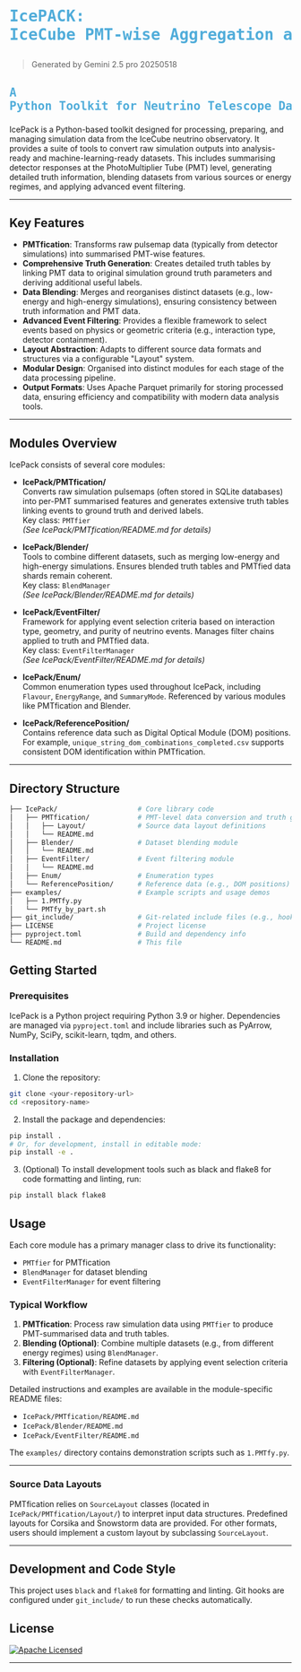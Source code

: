 # <pre style="color: #51ADDA">IcePACK: IceCube PMT-wise Aggregation and Compression Kit</pre>

> Generated by Gemini 2.5 pro 20250518

## <pre style="color: #51ADDA">A Python Toolkit for Neutrino Telescope Data Processing</pre>

IcePack is a Python-based toolkit designed for processing, preparing, and managing simulation data from the IceCube neutrino observatory. It provides a suite of tools to convert raw simulation outputs into analysis-ready and machine-learning-ready datasets. This includes summarising detector responses at the PhotoMultiplier Tube (PMT) level, generating detailed truth information, blending datasets from various sources or energy regimes, and applying advanced event filtering.

---

## Key Features

- **PMTfication**: Transforms raw pulsemap data (typically from detector simulations) into summarised PMT-wise features.  
- **Comprehensive Truth Generation**: Creates detailed truth tables by linking PMT data to original simulation ground truth parameters and deriving additional useful labels.  
- **Data Blending**: Merges and reorganises distinct datasets (e.g., low-energy and high-energy simulations), ensuring consistency between truth information and PMT data.  
- **Advanced Event Filtering**: Provides a flexible framework to select events based on physics or geometric criteria (e.g., interaction type, detector containment).  
- **Layout Abstraction**: Adapts to different source data formats and structures via a configurable "Layout" system.  
- **Modular Design**: Organised into distinct modules for each stage of the data processing pipeline.  
- **Output Formats**: Uses Apache Parquet primarily for storing processed data, ensuring efficiency and compatibility with modern data analysis tools.

---

## Modules Overview

IcePack consists of several core modules:

- **IcePack/PMTfication/**  
  Converts raw simulation pulsemaps (often stored in SQLite databases) into per-PMT summarised features and generates extensive truth tables linking events to ground truth and derived labels.  
  Key class: `PMTfier`  
  *(See IcePack/PMTfication/README.md for details)*

- **IcePack/Blender/**  
  Tools to combine different datasets, such as merging low-energy and high-energy simulations. Ensures blended truth tables and PMTfied data shards remain coherent.  
  Key class: `BlendManager`  
  *(See IcePack/Blender/README.md for details)*

- **IcePack/EventFilter/**  
  Framework for applying event selection criteria based on interaction type, geometry, and purity of neutrino events. Manages filter chains applied to truth and PMTfied data.  
  Key class: `EventFilterManager`  
  *(See IcePack/EventFilter/README.md for details)*

- **IcePack/Enum/**  
  Common enumeration types used throughout IcePack, including `Flavour`, `EnergyRange`, and `SummaryMode`. Referenced by various modules like PMTfication and Blender.

- **IcePack/ReferencePosition/**  
  Contains reference data such as Digital Optical Module (DOM) positions. For example, `unique_string_dom_combinations_completed.csv` supports consistent DOM identification within PMTfication.

---

## Directory Structure

```bash
├── IcePack/                    # Core library code
│   ├── PMTfication/            # PMT-level data conversion and truth generation
│   │   ├── Layout/             # Source data layout definitions
│   │   └── README.md
│   ├── Blender/                # Dataset blending module
│   │   └── README.md
│   ├── EventFilter/            # Event filtering module
│   │   └── README.md
│   ├── Enum/                   # Enumeration types
│   └── ReferencePosition/      # Reference data (e.g., DOM positions)
├── examples/                   # Example scripts and usage demos
│   ├── 1.PMTfy.py
│   └── PMTfy_by_part.sh
├── git_include/                # Git-related include files (e.g., hooks)
├── LICENSE                     # Project license
├── pyproject.toml              # Build and dependency info
└── README.md                   # This file
```
## Getting Started

### Prerequisites

IcePack is a Python project requiring Python 3.9 or higher. Dependencies are managed via `pyproject.toml` and include libraries such as PyArrow, NumPy, SciPy, scikit-learn, tqdm, and others.

### Installation

1. Clone the repository:

```bash
git clone <your-repository-url>
cd <repository-name>
```
2. Install the package and dependencies:
```bash
pip install .
# Or, for development, install in editable mode:
pip install -e .
```
3. (Optional) To install development tools such as black and flake8 for code formatting and linting, run:

```bash
pip install black flake8
```

## Usage

Each core module has a primary manager class to drive its functionality:

- `PMTfier` for PMTfication  
- `BlendManager` for dataset blending  
- `EventFilterManager` for event filtering  

### Typical Workflow

1. **PMTfication**: Process raw simulation data using `PMTfier` to produce PMT-summarised data and truth tables.  
2. **Blending (Optional)**: Combine multiple datasets (e.g., from different energy regimes) using `BlendManager`.  
3. **Filtering (Optional)**: Refine datasets by applying event selection criteria with `EventFilterManager`.

Detailed instructions and examples are available in the module-specific README files:

- `IcePack/PMTfication/README.md`  
- `IcePack/Blender/README.md`  
- `IcePack/EventFilter/README.md`  

The `examples/` directory contains demonstration scripts such as `1.PMTfy.py`.

---

### Source Data Layouts

PMTfication relies on `SourceLayout` classes (located in `IcePack/PMTfication/Layout/`) to interpret input data structures. Predefined layouts for Corsika and Snowstorm data are provided. For other formats, users should implement a custom layout by subclassing `SourceLayout`.

---

## Development and Code Style

This project uses `black` and `flake8` for formatting and linting. Git hooks are configured under `git_include/` to run these checks automatically.

## License

[![Apache Licensed](https://img.shields.io/badge/License-Apache_2.0-blue.svg)](LICENSE)  

---
